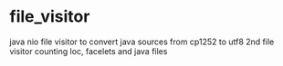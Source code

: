 # file_visitor
java nio file visitor to convert java sources from cp1252 to utf8
2nd file visitor counting loc, facelets and java files

